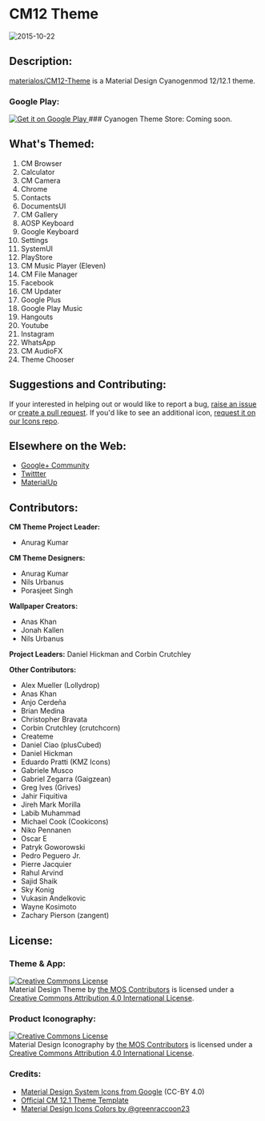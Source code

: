 # CM12 Theme

![2015-10-22](https://cloud.githubusercontent.com/assets/5341898/10843986/9a040556-7eb9-11e5-82d0-1a8dd7e2bf7f.png)

## Description:

[materialos/CM12-Theme](https://github.com/materialos/CM12-Theme) is a Material Design Cyanogenmod 12/12.1 theme.

### Google Play:
<a href="https://play.google.com/store/apps/details?id=com.materialos.cm.theme">
  <img alt="Get it on Google Play"
       src="https://developer.android.com/images/brand/en_generic_rgb_wo_45.png" />
</a>
### Cyanogen Theme Store:
Coming soon.

## What's Themed:
1. CM Browser
2. Calculator
3. CM Camera
4. Chrome
5. Contacts
6. DocumentsUI
7. CM Gallery
8. AOSP Keyboard
9. Google Keyboard
10. Settings
11. SystemUI
12. PlayStore
13. CM Music Player (Eleven)
14. CM File Manager
15. Facebook
16. CM Updater
17. Google Plus
18. Google Play Music
19. Hangouts
20. Youtube
21. Instagram
22. WhatsApp
23. CM AudioFX
24. Theme Chooser


## Suggestions and Contributing:

If your interested in helping out or would like to report a bug, [raise an issue](https://github.com/materialos/CM-Theme/issues/new) or [create a pull request](https://github.com/materialos/CM-Theme/pull/new). If you'd like to see an additional icon, [request it on our Icons repo](https://github.com/materialos/Icons/issues/new?title=[Request]%20Icon%20Name&body=-%20[%20]%20Icon%20Name).

## Elsewhere on the Web:
* [Google+ Community](https://goo.gl/Au99fM)
* [Twittter](https://twitter.com/materialos)
* [MaterialUp](http://www.materialup.com/materialos)

## Contributors:
**CM Theme Project Leader:**
- Anurag Kumar

**CM Theme Designers:**
- Anurag Kumar
- Nils Urbanus
- Porasjeet Singh

**Wallpaper Creators:**
- Anas Khan
- Jonah Kallen
- Nils Urbanus

**Project Leaders:**
Daniel Hickman and Corbin Crutchley

**Other Contributors:**
- Alex Mueller (Lollydrop)
- Anas Khan
- Anjo Cerdeña
- Brian Medina
- Christopher Bravata
- Corbin Crutchley (crutchcorn)
- Createme
- Daniel Ciao (plusCubed)
- Daniel Hickman
- Eduardo Pratti (KMZ Icons)
- Gabriele Musco
- Gabriel Zegarra (Gaigzean)
- Greg Ives (Grives)
- Jahir Fiquitiva
- Jireh Mark Morilla
- Labib Muhammad
- Michael Cook (Cookicons)
- Niko Pennanen
- Oscar E
- Patryk Goworowski
- Pedro Peguero Jr.
- Pierre Jacquier
- Rahul Arvind
- Sajid Shaik
- Sky Konig
- Vukasin Andelkovic
- Wayne Kosimoto
- Zachary Pierson (zangent)

## License:

### Theme & App:
<a rel="license" href="http://creativecommons.org/licenses/by/4.0/"><img alt="Creative Commons License" style="border-width:0" src="https://i.creativecommons.org/l/by/4.0/88x31.png" /></a><br /><span xmlns:dct="http://purl.org/dc/terms/" href="http://purl.org/dc/dcmitype/StillImage" property="dct:title" rel="dct:type">Material Design Theme</span> by <a xmlns:cc="http://creativecommons.org/ns#" href="https://github.com/materialos/Icons" property="cc:attributionName" rel="cc:attributionURL">the MOS Contributors</a> is licensed under a <a rel="license" href="http://creativecommons.org/licenses/by/4.0/">Creative Commons Attribution 4.0 International License</a>.

### Product Iconography:
<a rel="license" href="http://creativecommons.org/licenses/by/4.0/"><img alt="Creative Commons License" style="border-width:0" src="https://i.creativecommons.org/l/by/4.0/88x31.png" /></a><br /><span xmlns:dct="http://purl.org/dc/terms/" href="http://purl.org/dc/dcmitype/StillImage" property="dct:title" rel="dct:type">Material Design Iconography</span> by <a xmlns:cc="http://creativecommons.org/ns#" href="https://github.com/materialos/Icons" property="cc:attributionName" rel="cc:attributionURL">the MOS Contributors</a> is licensed under a <a rel="license" href="http://creativecommons.org/licenses/by/4.0/">Creative Commons Attribution 4.0 International License</a>.

### Credits:
- [Material Design System Icons from Google](https://github.com/google/material-design-icons) (CC-BY 4.0)
- [Official CM 12.1 Theme Template](https://github.com/cyngn/android_packages_themes_Template)
- [Material Design Icons Colors by @greenraccoon23](https://github.com/GreenRaccoon23/material-design-icons-colors)

